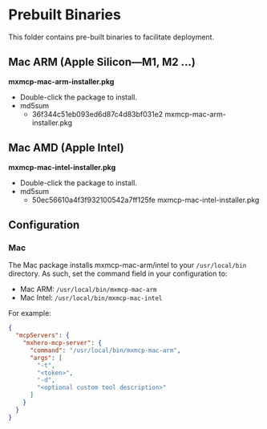 # Prebuilt Binaries

This folder contains pre-built binaries to facilitate deployment.

## Mac ARM (Apple Silicon—M1, M2 ...) 

**mxmcp-mac-arm-installer.pkg**

* Double-click the package to install.
* md5sum
  * 36f344c51eb093ed6d87c4d83bf031e2 mxmcp-mac-arm-installer.pkg

## Mac AMD (Apple Intel)

**mxmcp-mac-intel-installer.pkg**

* Double-click the package to install.
* md5sum
  * 50ec56610a4f3f932100542a7ff125fe mxmcp-mac-intel-installer.pkg

## Configuration

### Mac

The Mac package installs mxmcp-mac-arm/intel to your `/usr/local/bin` directory. As such, set the command field in your configuration to:

* Mac ARM: `/usr/local/bin/mxmcp-mac-arm`
* Mac Intel: `/usr/local/bin/mxmcp-mac-intel`

For example:

```json
{
  "mcpServers": {
    "mxhero-mcp-server": {
      "command": "/usr/local/bin/mxmcp-mac-arm",
      "args": [
        "-t",
        "<token>",
        "-d",
        "<optional custom tool description>"
      ]
    }
  }
}
```